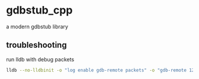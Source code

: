 # gdbstub_cpp

a modern gdbstub library

## troubleshooting

run lldb with debug packets
```sh
lldb --no-lldbinit -o "log enable gdb-remote packets" -o "gdb-remote 127.0.0.1:23666"
```
